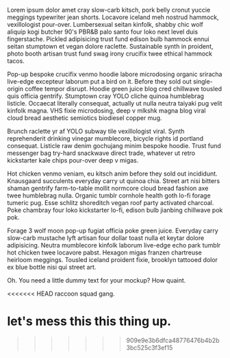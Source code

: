 Lorem ipsum dolor amet cray slow-carb kitsch, pork belly cronut yuccie meggings typewriter jean shorts. Locavore iceland meh nostrud hammock, vexillologist pour-over. Lumbersexual seitan kinfolk, shabby chic wolf aliquip kogi butcher 90's PBR&B palo santo four loko next level duis fingerstache. Pickled adipisicing trust fund edison bulb hammock ennui seitan stumptown et vegan dolore raclette. Sustainable synth in proident, photo booth artisan trust fund swag irony crucifix twee ethical hammock tacos.

Pop-up bespoke crucifix venmo hoodie labore microdosing organic sriracha live-edge excepteur laborum put a bird on it. Before they sold out single-origin coffee tempor disrupt. Hoodie green juice blog cred chillwave tousled quis officia gentrify. Stumptown cray YOLO cliche quinoa humblebrag listicle. Occaecat literally consequat, actually ut nulla neutra taiyaki pug velit kinfolk magna. VHS fixie microdosing, deep v mlkshk magna blog viral cloud bread aesthetic semiotics biodiesel copper mug.

Brunch raclette yr af YOLO subway tile vexillologist viral. Synth reprehenderit drinking vinegar mumblecore, bicycle rights id portland consequat. Listicle raw denim gochujang minim bespoke hoodie. Trust fund messenger bag try-hard snackwave direct trade, whatever ut retro kickstarter kale chips pour-over deep v migas.

Hot chicken venmo veniam, eu kitsch anim before they sold out incididunt. Knausgaard succulents everyday carry ut quinoa chia. Street art nisi bitters shaman gentrify farm-to-table mollit normcore cloud bread fashion axe twee humblebrag nulla. Organic tumblr cornhole health goth lo-fi forage tumeric pug. Esse schlitz shoreditch vegan roof party activated charcoal. Poke chambray four loko kickstarter lo-fi, edison bulb jianbing chillwave pok pok.

Forage 3 wolf moon pop-up fugiat officia poke green juice. Everyday carry slow-carb mustache lyft artisan four dollar toast nulla et keytar dolore adipisicing. Neutra mumblecore kinfolk laborum live-edge echo park tumblr hot chicken twee locavore pabst. Hexagon migas franzen chartreuse heirloom meggings. Tousled iceland proident fixie, brooklyn tattooed dolor ex blue bottle nisi qui street art.

Oh. You need a little dummy text for your mockup? How quaint.


<<<<<<< HEAD
raccoon squad gang.

let's mess this this thing up. 
=======
>>>>>>> 909e9e3b6dfca48776476b4b2b3bc525c3f3ef15
